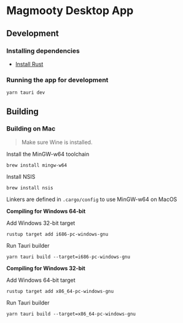 # Magmooty Desktop App

## Development

### Installing dependencies

- [Install Rust](https://www.rust-lang.org/)

### Running the app for development

```shell
yarn tauri dev
```

## Building

### Building on Mac

> Make sure Wine is installed.

Install the MinGW-w64 toolchain

```shell
brew install mingw-w64
```

Install NSIS

```shell
brew install nsis
```

Linkers are defined in `.cargo/config` to use MinGW-w64 on MacOS

**Compiling for Windows 64-bit**

Add Windows 32-bit target

```
rustup target add i686-pc-windows-gnu
```

Run Tauri builder

```shell
yarn tauri build --target=i686-pc-windows-gnu
```

**Compiling for Windows 32-bit**

Add Windows 64-bit target

```
rustup target add x86_64-pc-windows-gnu
```

Run Tauri builder

```shell
yarn tauri build --target=x86_64-pc-windows-gnu
```